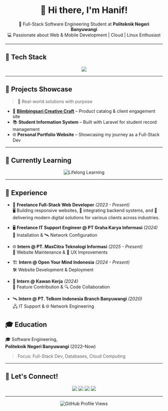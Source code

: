 <h1 align="center">👋 Hi there, I'm Hanif!</h1>
<p align="center">
  🚀 Full-Stack Software Engineering Student at <strong>Politeknik Negeri Banyuwangi</strong><br/>
  💻 Passionate about Web & Mobile Development | Cloud  | Linux Enthusiast
</p>

---

## 🧠 Tech Stack

<p align="center">
  <img src="https://skillicons.dev/icons?i=html,css,js,tailwind,react,vue,php,laravel,nodejs,mysql,postgres,mongodb,docker,git" />
</p>

---

## 🧩 Projects Showcase

> 💼 Real-world solutions with purpose

- 🎨 [**Blimbingsari Creative Craft**](https://bccrafts.com) – Product catalog & client engagement site
- 📚 **Student Information System** – Built with Laravel for student record management
- 🌐 **Personal Portfolio Website** – Showcasing my journey as a Full-Stack Dev

---

## 🌱 Currently Learning

<p align="center">
  <img src="https://readme-typing-svg.herokuapp.com?font=Fira+Code&weight=600&size=18&pause=1000&color=30BC6B&center=true&vCenter=true&width=435&lines=Cloud+Deployment+%28AWS%2C+DigitalOcean%29;CI%2FCD+Pipelines+%28Jenkins%29;Advanced+Mobile+Dev+with+Flutter" alt="Lifelong Learning" />
</p>

---

## 💼 Experience

- 💼 **Freelance Full-Stack Web Developer** _(2023 - Present)_  
  🖥️ Building responsive websites, 🧰 integrating backend systems, and 🚀 delivering modern digital solutions for various clients across industries.

- 🖥️ **Freelance IT Support Engineer @ PT Graha Karya Informasi** _(2024)_  
  🔧 Installation & 🛰️ Network Configuration

- 🌐 **Intern @ PT. MasCitra Teknologi Informasi** _(2025 - Present)_  
  🧩 Website Maintenance & 🎯 UX Improvements

- 🏗️ **Intern @ Open Your Mind Indonesia** _(2024 - Present)_  
  🛠️ Website Development & Deployment

- 🤝 **Intern @ Kawan Kerja** _(2024)_  
  🚀 Feature Contribution & 🔍 Code Collaboration

- 🛰️ **Intern @ PT. Telkom Indonesia Branch Banyuwangi** _(2020)_  
  🖧 IT Support & 🌐 Network Engineering

## 🎓 Education

🎓 Software Engineering,  
**Politeknik Negeri Banyuwangi** (2022–Now)

> Focus: Full-Stack Dev, Databases, Cloud Computing

---

## 🤝 Let's Connect!

<p align="center">
  <a href="https://www.linkedin.com/in/muhamad-nur-hanif/"><img src="https://img.shields.io/badge/LinkedIn-blue?style=for-the-badge&logo=linkedin&logoColor=white"/></a>
  <a href="https://www.instagram.com/hanifmnh/"><img src="https://img.shields.io/badge/Instagram-E4405F?style=for-the-badge&logo=instagram&logoColor=white"/></a>
  <a href="https://github.com/MuhamadNurHanif"><img src="https://img.shields.io/badge/GitHub-181717?style=for-the-badge&logo=github&logoColor=white"/></a>
  <a href="mailto:nurhanif2312@gmail.com"><img src="https://img.shields.io/badge/Email-D14836?style=for-the-badge&logo=gmail&logoColor=white"/></a>
</p>

---

<p align="center">
  <img src="https://komarev.com/ghpvc/?username=MuhamadNurHanif&style=flat-square&color=blue" alt="GitHub Profile Views" />
</p>
